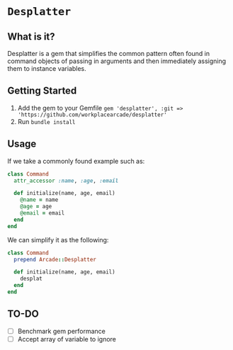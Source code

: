 # `Desplatter`

## What is it?
Desplatter is a gem that simplifies the common pattern often found in command objects of passing in arguments and then immediately assigning them to instance variables.

## Getting Started

1. Add the gem to your Gemfile `gem 'desplatter', :git => 'https://github.com/workplacearcade/desplatter'`
2. Run `bundle install`

## Usage

If we take a commonly found example such as:

```ruby
class Command
  attr_accessor :name, :age, :email

  def initialize(name, age, email)
    @name = name
    @age = age
    @email = email
  end
end
```

We can simplify it as the following:

```ruby
class Command
  prepend Arcade::Desplatter

  def initialize(name, age, email)
    desplat
  end
end
```

## TO-DO
- [ ] Benchmark gem performance
- [ ] Accept array of variable to ignore
